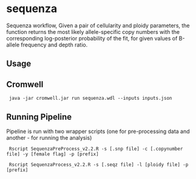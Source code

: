 # sequenza
Sequenza workflow, Given a pair of cellularity and ploidy parameters, the function returns the most likely allele-specific
copy numbers with the corresponding log-posterior probability of the fit, for given values of B-allele
frequency and depth ratio.

## Usage

## Cromwell

``` 
 java -jar cromwell.jar run sequenza.wdl --inputs inputs.json 

```

## Running Pipeline

Pipeline is run with two wrapper scripts (one for pre-processing data and another - for running the analysis)

```
 Rscript SequenzaPreProcess_v2.2.R -s [.snp file] -c [.copynumber file] -y [female flag] -p [prefix]

 Rscript SequenzaProcess_v2.2.R -s [.seqz file] -l [ploidy file] -p [prefix]

```

